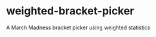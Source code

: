 weighted-bracket-picker
=======================

A March Madness bracket picker using weighted statistics
